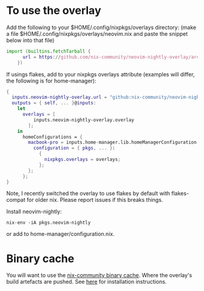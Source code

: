# To use the overlay 

Add the following to your $HOME/.config/nixpkgs/overlays directory: (make a file $HOME/.config/nixpkgs/overlays/neovim.nix and paste the snippet below into that file)

```nix
import (builtins.fetchTarball {
      url = https://github.com/nix-community/neovim-nightly-overlay/archive/master.tar.gz;
    })
```

If usings flakes, add to your nixpkgs overlays attribute (examples will differ, the following is for home-manager):
```nix
{
  inputs.neovim-nightly-overlay.url = "github:nix-community/neovim-nightly-overlay";
  outputs = { self, ... }@inputs:
    let
      overlays = [
          inputs.neovim-nightly-overlay.overlay
        ];
    in
      homeConfigurations = {
        macbook-pro = inputs.home-manager.lib.homeManagerConfiguration {
          configuration = { pkgs, ... }:
            {
              nixpkgs.overlays = overlays;
            };
        };
      };
}
```

Note, I recently switched the overlay to use flakes by default with flakes-compat for older nix. Please report issues if this breaks things.

Install neovim-nightly:
```
nix-env -iA pkgs.neovim-nightly
```
or add to home-manager/configuration.nix.

# Binary cache

You will want to use the [nix-community binary cache](https://nix-community.org/#binary-cache). Where the
overlay's build artefacts are pushed. See [here](https://app.cachix.org/cache/nix-community) for installation
instructions.
